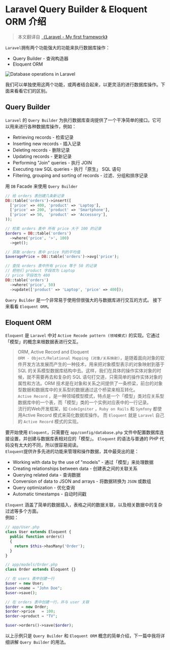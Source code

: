 # Laravel Query Builder & Eloquent ORM 介绍

>本文翻译自 [《Laravel - My first framework》](https://leanpub.com/laravel-first-framework/)

`Laravel`拥有两个功能强大的功能来执行数据库操作：
* Query Builder - 查询构造器
* Eloquent ORM

![Database operations in Laravel](./figures/introduction-to-query-builder-and-eloquent-1.png)

我们可以单独使用这两个功能，或两者结合起来，以更灵活的进行数据库操作。下面来看看它们的区别。

## Query Builder

`Laravel` 的 `Query Builder` 为执行数据库查询提供了一个干净简单的接口。它可以用来进行各种数据库操作，例如：   

*   Retrieving records - 检索记录
*   Inserting new records - 插入记录
*   Deleting records - 删除记录
*   Updating records - 更新记录
*   Performing "Join" queries - 执行 JOIN
*   Executing raw SQL queries - 执行「原生」 SQL 语句
*   Filtering, grouping and sorting of records - 过滤、分组和排序记录

用 `DB` Facade 来使用 `Query Builder`

```php
// 给 orders 表创建几条新记录
DB::table('orders')->insert([                      
  ['price' => 400, 'product' => 'Laptop'],
  ['price' => 200, 'product' => 'Smartphone'],
  ['price' => 50,  'product' => 'Accessory'],
));                                     

// 检索 orders 表中 所有 price 大于 100 的记录
$orders = DB::table('orders')
  ->where('price', '>', 100)
  ->get();

// 获取 orders 表中 price 列的平均值
$averagePrice = DB::table('orders')->avg('price');          

// 查找 orders 表中所有 price 等于 50 的记录
// 把他们 product 字段改为 Laptop
// price 字段改为 400
DB::table('orders')
  ->where('price', 50)
  ->update(['product' => 'Laptop', 'price' => 400]);
```

`Query Builder` 是一个非常易于使用但很强大的与数据库进行交互的方式。 
接下来看看 `Eloquent ORM`。

## Eloquent ORM
`Eloquent` 是 `Laravel` 中对 `Active Recode pattern (领域模式)` 的实现。它通过 「模型」的概念来根数据表进行交互。

> ORM, Active Record and Eloquent   
`ORM - Object/Relational Mapping (对象/关系映射)`，是随着面向对象的软件开发方法发展而产生的一种技术，用来把对象模型表示的对象映射到基于 SQL  的关系模型数据库结构中去。这样，我们在具体的操作实体对象的时候，就不需要再去和复杂的 SQL 语句打交道，只需简单的操作实体对象的属性和方法。ORM 技术是在对象和关系之间提供了一条桥梁，前台的对象型数据和数据库中的关系型的数据通过这个桥梁来相互转化。  
`Active Record` ，是一种领域模型模式，特点是一个「模型」类对应关系型数据库中的一个表，而「模型」类的一个实例对应表中的一行记录。  
流行的Web开发框架，如 `CodeIgniter` ，`Ruby on Rails` 和 `Symfony` 都使用Active Record 模式来简化数据库操作。 而 `Eloquent` 就是 `Laravel` 自己的 `Active Record` 模式的实现。

要开始使用 `Eloquent`，只需要在 `app/config/database.php` 文件中配置数据库连接设置，并创建与数据库表相对应的「模型」。 `Eloquent` 的语法与普通的 PHP 代码没有太大的不同，所以很容易阅读。  
`Eloquent`提供许多先进的功能来管理和操作数据，其中最突出的是：

*   Working with data by the use of "models" - 通过「模型」来处理数据
*   Creating relationships between data - 创建表之间的关联关系
*   Querying related data - 查询数据
*   Conversion of data to JSON and arrays - 将数据转换为 `JSON` 或数组
*   Query optimization - 优化查询
*   Automatic timestamps - 自动时间戳

`Eloquent` 涵盖了简单的数据插入，表格之间的数据关联，以及相关数据中的复杂过滤等多个方面。  
例如：

```php
// app/User.php
class User extends Eloquent {
  public function orders()
  {
    return $this->hasMany('Order');
  }
}

// app/models/Order.php
class Order extends Eloquent {}                     

// 在 users 表中创建一行
$user = new User;                               
$user->name = "John Doe";                           
$user->save();                              

// 在 orders 表中创建一行，并与 user 关联
$order = new Order;                             
$order->price   = 100;                          
$order->product = "TV";                         

$user->orders()->save($order);
```

以上示例只是 `Query Builder` 和 `Eloquent ORM` 概念的简单介绍，下一篇中我将详细讲解 `Query Builder` 的用法。
